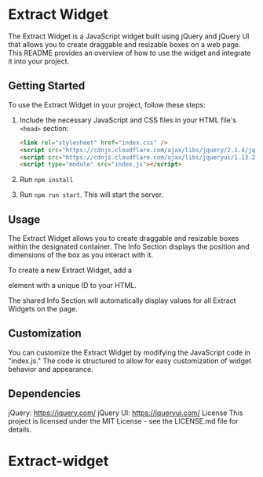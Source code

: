 # Extract Widget

The Extract Widget is a JavaScript widget built using jQuery and jQuery UI that allows you to create draggable and resizable boxes on a web page. This README provides an overview of how to use the widget and integrate it into your project.

## Getting Started

To use the Extract Widget in your project, follow these steps:

1. Include the necessary JavaScript and CSS files in your HTML file's `<head>` section:

   ```html
   <link rel="stylesheet" href="index.css" />
   <script src="https://cdnjs.cloudflare.com/ajax/libs/jquery/2.1.4/jquery.min.js"></script>
   <script src="https://cdnjs.cloudflare.com/ajax/libs/jqueryui/1.13.2/jquery-ui.min.js"></script>
   <script type="module" src="index.js"></script>
2. Run `npm install`
3. Run `npm run start`. This will start the server.

## Usage

The Extract Widget allows you to create draggable and resizable boxes within the designated container. The Info Section displays the position and dimensions of the box as you interact with it.

To create a new Extract Widget, add a <div> element with a unique ID to your HTML.

The shared Info Section will automatically display values for all Extract Widgets on the page.

## Customization
You can customize the Extract Widget by modifying the JavaScript code in "index.js." The code is structured to allow for easy customization of widget behavior and appearance.

## Dependencies
jQuery: https://jquery.com/
jQuery UI: https://jqueryui.com/
License
This project is licensed under the MIT License - see the LICENSE.md file for details.
# Extract-widget

